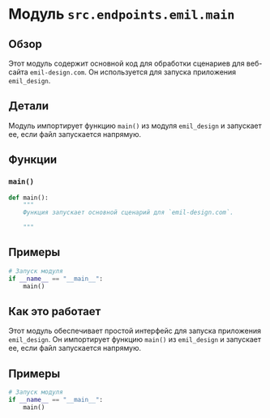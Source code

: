 # Модуль  `src.endpoints.emil.main`

## Обзор

Этот модуль содержит основной код для обработки сценариев для веб-сайта `emil-design.com`. Он используется для запуска приложения `emil_design`.

## Детали

Модуль импортирует функцию `main()` из модуля `emil_design` и запускает ее, если файл запускается напрямую.

## Функции

### `main()`

```python
def main():
    """ 
    Функция запускает основной сценарий для `emil-design.com`.

    """
```

## Примеры

```python
# Запуск модуля
if __name__ == "__main__":
    main()
```

## Как это работает

Этот модуль обеспечивает простой интерфейс для запуска приложения `emil_design`. 
Он импортирует функцию `main()` из `emil_design` и запускает ее, если файл запускается напрямую. 

## Примеры

```python
# Запуск модуля
if __name__ == "__main__":
    main()
```